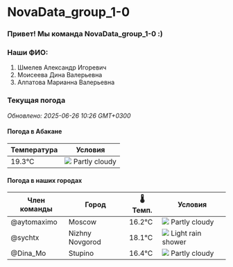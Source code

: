 # NovaData_group_1-0
### Привет! Мы команда NovaData_group_1-0 :)

### Наши ФИО:
1. Шмелев Александр Игоревич
2. Моисеева Дина Валерьевна
3. Алпатова Марианна Валерьевна

### Текущая погода
<!-- WEATHER:START -->
_Обновлено: 2025-06-26 10:26 GMT+0300_

#### Погода в Абакане

| Температура | Условия |
|-------------|----------|
| 19.3°C     | ![](https://cdn.weatherapi.com/weather/64x64/day/116.png) Partly cloudy |

#### Погода в наших городах

| Член команды  | Город               | 🌡️ Темп.  | Условия          |
|---------------|---------------------|-----------|--------------------|
| @aytomaximo    | Moscow              |   16.2°C | ![](https://cdn.weatherapi.com/weather/64x64/day/116.png) Partly cloudy |
| @sychtx        | Nizhny Novgorod     |   18.1°C | ![](https://cdn.weatherapi.com/weather/64x64/day/353.png) Light rain shower |
| @Dina_Mo       | Stupino             |   16.4°C | ![](https://cdn.weatherapi.com/weather/64x64/day/116.png) Partly cloudy |

<!-- WEATHER:END -->
